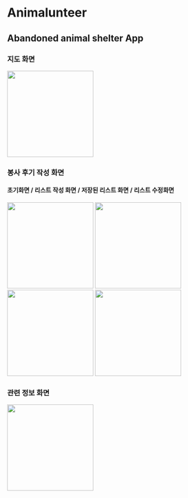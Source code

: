 # Animalunteer
## Abandoned animal shelter App

### 지도 화면
<div>
<img width="200" src="https://user-images.githubusercontent.com/45174177/103396917-32c79a00-4b79-11eb-8266-6a5499da18f6.jpg">
</div>

### 봉사 후기 작성 화면
#### 초기화면 / 리스트 작성 화면 / 저장된 리스트 화면 / 리스트 수정화면
<div>
  <img width="200" src="https://user-images.githubusercontent.com/45174177/103396949-4d9a0e80-4b79-11eb-9cf4-cbe80fc115ea.jpg">
  <img width="200" src="https://user-images.githubusercontent.com/45174177/103396962-5c80c100-4b79-11eb-8a9e-2d53a7071e31.jpg">
  <img width="200" src="https://user-images.githubusercontent.com/45174177/103396970-660a2900-4b79-11eb-9999-4b30593dfd8f.jpg">
  <img width="200" src="https://user-images.githubusercontent.com/45174177/103396981-76ba9f00-4b79-11eb-855b-f09bf85844ee.jpg">
</div>

### 관련 정보 화면
<div>
<img width="200" src="https://user-images.githubusercontent.com/45174177/103396989-833ef780-4b79-11eb-811b-9bf207178fcd.jpg">
</div>
